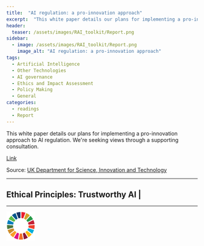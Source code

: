 ```yaml
---
title:  "AI regulation: a pro-innovation approach"  
excerpt:  "This white paper details our plans for implementing a pro-innovation approach to AI regulation. We're seeking views through a supporting consultation. (...)"  
header:
  teaser: /assets/images/RAI_toolkit/Report.png
sidebar:
  - image: /assets/images/RAI_toolkit/Report.png
    image_alt: "AI regulation: a pro-innovation approach"
tags:
  - Artificial Intelligence
  - Other Technologies
  - AI governance
  - Ethics and Impact Assessment
  - Policy Making
  - General
categories:
  - readings
  - Report
---
```

This white paper details our plans for implementing a pro-innovation approach to AI regulation. We're seeking views through a supporting consultation.

[Link](https://www.gov.uk/government/publications/ai-regulation-a-pro-innovation-approach)

Source: [UK Department for Science, Innovation and Technology](https://www.gov.uk/)

<hr>
<h2>Ethical Principles: Trustworthy AI | </h2>
<hr>

<img src="/assets/images/sdg/SDG_Wheel_WEB/SDG_Wheel_WEB.png" width="15%"/>
